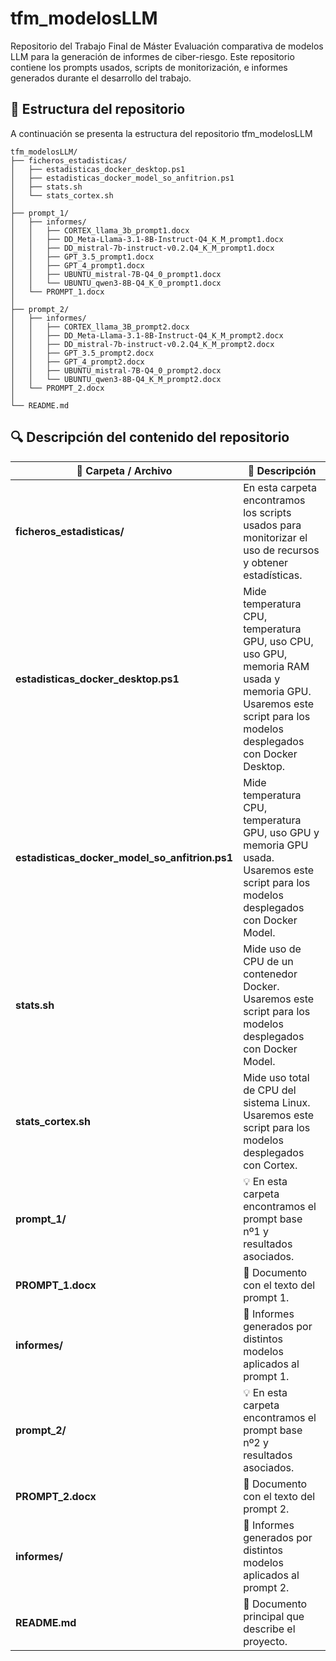 # tfm_modelosLLM
Repositorio del Trabajo Final de Máster Evaluación comparativa de modelos LLM para la generación de informes de ciber-riesgo. 
Este repositorio contiene los prompts usados, scripts de monitorización, e informes generados durante el desarrollo del trabajo.

## 📂 Estructura del repositorio
A continuación se presenta la estructura del repositorio tfm_modelosLLM
```text
tfm_modelosLLM/
├── ficheros_estadisticas/
│   ├── estadisticas_docker_desktop.ps1
│   ├── estadisticas_docker_model_so_anfitrion.ps1
│   ├── stats.sh
│   └── stats_cortex.sh
│
├── prompt_1/
│   ├── informes/
│   │   ├── CORTEX_llama_3b_prompt1.docx
│   │   ├── DD_Meta-Llama-3.1-8B-Instruct-Q4_K_M_prompt1.docx
│   │   ├── DD_mistral-7b-instruct-v0.2.Q4_K_M_prompt1.docx
│   │   ├── GPT_3.5_prompt1.docx
│   │   ├── GPT_4_prompt1.docx
│   │   ├── UBUNTU_mistral-7B-Q4_0_prompt1.docx
│   │   └── UBUNTU_qwen3-8B-Q4_K_0_prompt1.docx
│   └── PROMPT_1.docx
│
├── prompt_2/
│   ├── informes/
│   │   ├── CORTEX_llama_3B_prompt2.docx
│   │   ├── DD_Meta-Llama-3.1-8B-Instruct-Q4_K_M_prompt2.docx
│   │   ├── DD_mistral-7b-instruct-v0.2.Q4_K_M_prompt2.docx
│   │   ├── GPT_3.5_prompt2.docx
│   │   ├── GPT_4_prompt2.docx
│   │   ├── UBUNTU_mistral-7B-Q4_0_prompt2.docx
│   │   └── UBUNTU_qwen3-8B-Q4_K_M_prompt2.docx
│   └── PROMPT_2.docx
│
└── README.md
```

## 🔍 Descripción del contenido del repositorio


📂 Carpeta / Archivo | 📝 Descripción
---|---
**ficheros_estadisticas/**                          | En esta carpeta encontramos los scripts usados para monitorizar el uso de recursos y obtener estadísticas.
**estadisticas_docker_desktop.ps1**             | Mide temperatura CPU, temperatura GPU, uso CPU, uso GPU, memoria RAM usada y memoria GPU. Usaremos este script para los modelos desplegados con Docker Desktop.
**estadisticas_docker_model_so_anfitrion.ps1**  | Mide temperatura CPU, temperatura GPU, uso GPU y memoria GPU usada. Usaremos este script para los modelos desplegados con Docker Model.
**stats.sh**                                    | Mide uso de CPU de un contenedor Docker. Usaremos este script para los modelos desplegados con Docker Model.
**stats_cortex.sh**                             | Mide uso total de CPU del sistema Linux. Usaremos este script para los modelos desplegados con Cortex.
**prompt_1/**                                       | 💡 En esta carpeta encontramos el prompt base nº1 y resultados asociados.
**PROMPT_1.docx**                               | 📄 Documento con el texto del prompt 1.
**informes/**                                   | 📑 Informes generados por distintos modelos aplicados al prompt 1.
**prompt_2/**                                       | 💡 En esta carpeta encontramos el prompt base nº2 y resultados asociados.
**PROMPT_2.docx**                               | 📄 Documento con el texto del prompt 2.
**informes/**                                   | 📑 Informes generados por distintos modelos aplicados al prompt 2.
**README.md**                                       | 📘 Documento principal que describe el proyecto.


